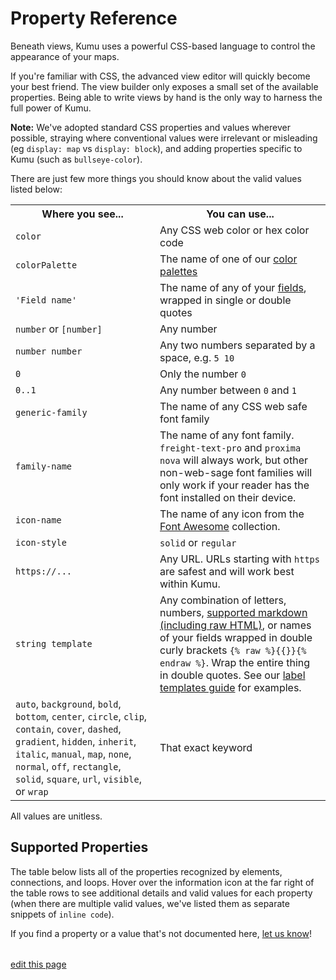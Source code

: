 # Property Reference

Beneath views, Kumu uses a powerful CSS-based language to control the appearance of your maps.

If you're familiar with CSS, the advanced view editor will quickly
become your best friend.  The view builder only exposes a small set
of the available properties.  Being able to write views by hand is
the only way to harness the full power of Kumu.

**Note:** We've adopted standard CSS properties and values wherever possible, straying where
conventional values were irrelevant or misleading (eg `display: map` vs `display: block`),
and adding properties specific to Kumu (such as `bullseye-color`).

There are just few more things you should know about the valid values listed below:

<table class="table border-bottom">
  <tbody>
    <tr>
      <th>Where you see...</th>
      <th>You can use...</th>
    </tr>
    <tr>
      <td><code>color</code></td>
      <td>Any CSS web color or hex color code</td>
    </tr>
    <tr>
      <td><code>colorPalette</code></td>
      <td>The name of one of our <a href="/guides/color-reference.html">color palettes</a></td>
    </tr>
    <tr>
      <td><code>'Field name'</code></td>
      <td>The name of any of your <a href="/guides/fields.html">fields</a>, wrapped in single or double quotes</td>
    </tr>
    <tr>
      <td><code>number</code> or <code>[number]</code></td>
      <td>Any number</td>
    </tr>
    <tr>
      <td><code>number number</code></td>
      <td>Any two numbers separated by a space, e.g. <code>5 10</code></td>
    </tr>
    <tr>
      <td><code>0</code></td>
      <td>Only the number <code>0</code></td>
    </tr>
    <tr>
      <td><code>0..1</code></td>
      <td>Any number between <code>0</code> and <code>1</code></td>
    </tr>
    <tr>
      <td><code>generic-family</code></td>
      <td>The name of any CSS web safe font family</td>
    </tr>
    <tr>
      <td><code>family-name</code></td>
      <td>The name of any font family. <code>freight-text-pro</code> and <code>proxima nova</code> will always work, but other non-web-sage font families will only work if your reader has the font installed on their device.</td>
    </tr>
    <tr>
      <td><code>icon-name</code></td>
      <td>The name of any icon from the <a href="https://fontawesome.com/icons">Font Awesome</a> collection.</td>
    </tr>
    <tr>
      <td><code>icon-style</code></td>
      <td><code>solid</code> or <code>regular</code></td>
    </tr>
    <tr>
      <td><code>https://...</code></td>
      <td>Any URL. URLs starting with <code>https</code> are safest and will work best within Kumu.</td>
    </tr>
    <tr>
      <td><code>string template</code></td>
      <td>Any combination of letters, numbers, <a href="/guides/markdown.html">supported markdown (including raw HTML)</a>, or names of your fields wrapped in double curly brackets <code>{% raw %}{{}}{% endraw %}</code>. Wrap the entire thing in double quotes. See our <a href="/guides/label-templates.html">label templates guide</a> for examples.</td>
    </tr>
    <tr>
      <td><code>auto</code>, <code>background</code>, <code>bold</code>, <code>bottom</code>, <code>center</code>, <code>circle</code>, <code>clip</code>, <code>contain</code>, <code>cover</code>, <code>dashed</code>, <code>gradient</code>, <code>hidden</code>, <code>inherit</code>, <code>italic</code>, <code>manual</code>, <code>map</code>, <code>none</code>, <code>normal</code>, <code>off</code>, <code>rectangle</code>, <code>solid</code>, <code>square</code>, <code>url</code>, <code>visible</code>, or <code>wrap</code></td>
      <td>That exact keyword</td>
    </tr>
  </tbody>
</table>

All values are unitless.

## Supported Properties

The table below lists all of the properties recognized by elements, connections, and loops. Hover over the information icon <i class="fa fa-info-circle" data-placement="left" data-html="true" title="I ❤︎ information!"></i> at the far right of the table rows to see additional details and valid values for each property (when there are multiple valid values, we've listed them as separate snippets of `inline code`).

If you find a property or a value that's not documented here, [let us know](mailto:support@kumu.io)!

<table id="property-reference-table" class="property-reference table borderless"></table>

<script
  type="text/javascript"
  src="https://unpkg.com/@alexvipond/kumu-docs-extracted@0.1.1/lib/index.umd.js"
></script>
<script type="text/javascript">
const propertyReference = [
  {
    "Property": "arrow-color",
    "Elements": "",
    "Connections": true,
    "Loops": "",
    "INFO Description": "Override the arrow color for a connection.",
    "INFO Valid values": "color"
  },
  {
    "Property": "arrow-height",
    "Elements": "",
    "Connections": true,
    "Loops": "",
    "INFO Description": "Used in combination with <code>arrow-min-height</code> to set arrow height.",
    "INFO Valid values": "number"
  },
  {
    "Property": "arrow-min-height",
    "Elements": "",
    "Connections": true,
    "Loops": "",
    "INFO Description": "Used in combination with <code>arrow-height</code> to set arrow height.",
    "INFO Valid values": '0'
  },
  {
    "Property": "arrow-min-width",
    "Elements": "",
    "Connections": true,
    "Loops": "",
    "INFO Description": "Used in combination with <code>arrow-width</code> to set arrow width.",
    "INFO Valid values": '0'
  },
  {
    "Property": "arrow-visibility",
    "Elements": "",
    "Connections": true,
    "Loops": "",
    "INFO Description": "Controls arrow visibility for directed connections.",
    "INFO Valid values": "visible|hidden"
  },
  {
    "Property": "arrow-width",
    "Elements": "",
    "Connections": true,
    "Loops": "",
    "INFO Description": "Used in combination with <code>arrow-min-width</code> to set arrow width.",
    "INFO Valid values": "number"
  },
  {
    "Property": "border-color",
    "Elements": true,
    "Connections": true,
    "Loops": "",
    "INFO Description": "Controls border color.",
    "INFO Valid values": "color"
  },
  {
    "Property": "border-opacity",
    "Elements": true,
    "Connections": true,
    "Loops": "",
    "INFO Description": "Controls border opacity.",
    "INFO Valid values": "0..1"
  },
  {
    "Property": "border-width",
    "Elements": true,
    "Connections": true,
    "Loops": "",
    "INFO Description": "Controls border width.",
    "INFO Valid values": "number"
  },
  {
    "Property": "bullseye-color",
    "Elements": true,
    "Connections": "",
    "Loops": "",
    "INFO Description": "Controls bullseye color.",
    "INFO Valid values": "color"
  },
  {
    "Property": "bullseye-opacity",
    "Elements": true,
    "Connections": "",
    "Loops": "",
    "INFO Description": "Controls bullseye opacity.",
    "INFO Valid values": "0..1"
  },
  {
    "Property": "bullseye-size",
    "Elements": true,
    "Connections": "",
    "Loops": "",
    "INFO Description": "Controls bullseye size.",
    "INFO Valid values": "0..1"
  },
  {
    "Property": "bullseye-visibility",
    "Elements": true,
    "Connections": "",
    "Loops": "",
    "INFO Description": "Controls bullseye visibility.",
    "INFO Valid values": "visible|hidden"
  },
  {
    "Property": "color",
    "Elements": true,
    "Connections": true,
    "Loops": "",
    "INFO Description": "Controls shapes' color.",
    "INFO Valid values": "color|gradient(color, color)"
  },
  {
    "Property": "curvature",
    "Elements": "",
    "Connections": true,
    "Loops": "",
    "INFO Description": "Controls line curvature.",
    "INFO Valid values": "0..1"
  },
  {
    "Property": "dash",
    "Elements": "",
    "Connections": true,
    "Loops": "",
    "INFO Description": "Controls the length of connection dashes (first number) and the distance between them (second number).",
    "INFO Valid values": "number number"
  },
  {
    "Property": "delay-color",
    "Elements": "",
    "Connections": true,
    "Loops": "",
    "INFO Description": "Controls color of delay markings.",
    "INFO Valid values": "color|inherit"
  },
  {
    "Property": "delay-height",
    "Elements": "",
    "Connections": true,
    "Loops": "",
    "INFO Description": "Controls height of delay markings.",
    "INFO Valid values": "number"
  },
  {
    "Property": "delay-position",
    "Elements": "",
    "Connections": true,
    "Loops": "",
    "INFO Description": "Controls delay markings' position along the connection.",
    "INFO Valid values": "0..1"
  },
  {
    "Property": "delay-stroke-width",
    "Elements": "",
    "Connections": true,
    "Loops": "",
    "INFO Description": "Controls width of delay markings.",
    "INFO Valid values": "number"
  },
  {
    "Property": "delay-visibility",
    "Elements": "",
    "Connections": true,
    "Loops": "",
    "INFO Description": "Controls visibility of delay markings.",
    "INFO Valid values": "visible|hidden"
  },
  {
    "Property": "delay-width",
    "Elements": "",
    "Connections": true,
    "Loops": "",
    "INFO Description": "Controls space between delay markings.",
    "INFO Valid values": "number"
  },
  {
    "Property": "display",
    "Elements": true,
    "Connections": true,
    "Loops": true,
    "INFO Description": "Controls inclusion in the map. Hidden objects will be fully removed from the map.",
    "INFO Valid values": "map|none"
  },
  {
    "Property": "flag",
    "Elements": true,
    "Connections": "",
    "Loops": "",
    "INFO Description": "Defines field and color scale for flags.",
    "INFO Valid values": "''Field name' with colorPalette"
  },
  {
    "Property": "flag-offset",
    "Elements": true,
    "Connections": "",
    "Loops": "",
    "INFO Description": "Controls space between flags and their elements.",
    "INFO Valid values": "number"
  },
  {
    "Property": "flag-size",
    "Elements": true,
    "Connections": "",
    "Loops": "",
    "INFO Description": "Controls thickness of flags.",
    "INFO Valid values": "number"
  },
  {
    "Property": "font-color",
    "Elements": true,
    "Connections": true,
    "Loops": true,
    "INFO Description": "Controls label font color.",
    "INFO Valid values": "color"
  },
  {
    "Property": "font-family",
    "Elements": true,
    "Connections": true,
    "Loops": true,
    "INFO Description": "Controls label font family.",
    "INFO Valid values": "family-name|generic-family"
  },
  {
    "Property": "font-size",
    "Elements": true,
    "Connections": true,
    "Loops": true,
    "INFO Description": "Controls label font size.",
    "INFO Valid values": "number"
  },
  {
    "Property": "font-style",
    "Elements": true,
    "Connections": true,
    "Loops": true,
    "INFO Description": "Controls label style.",
    "INFO Valid values": "normal|italic"
  },
  {
    "Property": "font-weight",
    "Elements": true,
    "Connections": true,
    "Loops": true,
    "INFO Description": "Controls label font weight.",
    "INFO Valid values": "normal|bold"
  },
  {
    "Property": "height",
    "Elements": true,
    "Connections": "",
    "Loops": "",
    "INFO Description": "Controls height of elements that are squares and/or rectangles.",
    "INFO Valid values": "auto|number"
  },
  {
    "Property": "icon",
    "Elements": true,
    "Connections": "",
    "Loops": "",
    "INFO Description": "Adds an icon as the item's image.",
    "INFO Valid values": "icon-name|icon-name icon-style|off"
  },
  {
    "Property": "icon-color",
    "Elements": true,
    "Connections": "",
    "Loops": "",
    "INFO Description": "Controls the icon color.",
    "INFO Valid values": "color"
  },
  {
    "Property": "image-size",
    "Elements": true,
    "Connections": "",
    "Loops": "",
    "INFO Description": "Controls image size.",
    "INFO Valid values": "cover|contain"
  },
  {
    "Property": "image-url",
    "Elements": true,
    "Connections": "",
    "Loops": "",
    "INFO Description": "Provides source url of image.",
    "INFO Valid values": "url(http://...)"
  },
  {
    "Property": "image-visibility",
    "Elements": true,
    "Connections": "",
    "Loops": "",
    "INFO Description": "Controls image visibility",
    "INFO Valid values": "visible|hidden"
  },
  {
    "Property": "label",
    "Elements": true,
    "Connections": true,
    "Loops": true,
    "INFO Description": "Replaces the default label with a label template.",
    "INFO Valid values": "none|string template"
  },
  {
    "Property": "label-placement",
    "Elements": true,
    "Connections": true,
    "Loops": true,
    "INFO Description": "Controls alignment of element labels.",
    "INFO Valid values": "bottom|center"
  },
  {
    "Property": "label-visibility",
    "Elements": true,
    "Connections": true,
    "Loops": true,
    "INFO Description": "Controls label visibility for all types.",
    "INFO Valid values": "visible|hidden"
  },
  {
    "Property": "layer",
    "Elements": true,
    "Connections": true,
    "Loops": true,
    "INFO Description": "Controls whether an item is in the foreground or background.",
    "INFO Valid values": "auto|background"
  },
  {
    "Property": "length",
    "Elements": "",
    "Connections": true,
    "Loops": "",
    "INFO Description": "Controls connection resting length.",
    "INFO Valid values": "number"
  },
  {
    "Property": "margin",
    "Elements": true,
    "Connections": "",
    "Loops": "",
    "INFO Description": "Controls amount of space between the border of an element and its connections.",
    "INFO Valid values": "number|none"
  },
  {
    "Property": "opacity",
    "Elements": true,
    "Connections": "",
    "Loops": true,
    "INFO Description": "Controls loop label opacity and element opacity.",
    "INFO Valid values": "0..1"
  },
  {
    "Property": "outline-color",
    "Elements": true,
    "Connections": "",
    "Loops": "",
    "INFO Description": "Controls the color of selected elements' outlines.",
    "INFO Valid values": "color"
  },
  {
    "Property": "outline-offset",
    "Elements": true,
    "Connections": "",
    "Loops": "",
    "INFO Description": "Controls the distance between selected elements and their outlines.",
    "INFO Valid values": "number"
  },
  {
    "Property": "outline-opacity",
    "Elements": true,
    "Connections": "",
    "Loops": "",
    "INFO Description": "Controls the opacity of selected elements' outlines.",
    "INFO Valid values": "0..1"
  },
  {
    "Property": "outline-width",
    "Elements": true,
    "Connections": "",
    "Loops": "",
    "INFO Description": "Controls the width of selected elements' outlines.",
    "INFO Valid values": "number"
  },
  {
    "Property": "padding",
    "Elements": true,
    "Connections": "",
    "Loops": "",
    "INFO Description": "Controls amount of space between the border of an element and its contents (image or bullseye).",
    "INFO Valid values": "number"
  },
  {
    "Property": "path-opacity",
    "Elements": "",
    "Connections": true,
    "Loops": "",
    "INFO Description": "Controls connection opacity.",
    "INFO Valid values": "0..1"
  },
  {
    "Property": "pattern",
    "Elements": "",
    "Connections": true,
    "Loops": "",
    "INFO Description": "Controls connection pattern. Equivalent of style.",
    "INFO Valid values": "solid|dashed"
  },
  {
    "Property": "pointer-events",
    "Elements": true,
    "Connections": true,
    "Loops": true,
    "INFO Description": "Controls whether or not an item can be clicked.",
    "INFO Valid values": "auto|none"
  },
  {
    "Property": "popover",
    "Elements": true,
    "Connections": true,
    "Loops": true,
    "INFO Description": "Sets the popover content",
    "INFO Valid values": "none|string template"
  },
  {
    "Property": "prepost-inset",
    "Elements": "",
    "Connections": true,
    "Loops": "",
    "INFO Description": "Controls the inset of pre-labels and post-labels.",
    "INFO Valid values": "number"
  },
  {
    "Property": "prepost-offset",
    "Elements": "",
    "Connections": true,
    "Loops": "",
    "INFO Description": "Controls the offset of pre-labels and post-labels.",
    "INFO Valid values": "number"
  },
  {
    "Property": "profile",
    "Elements": true,
    "Connections": true,
    "Loops": true,
    "INFO Description": "Controls whether or not the profile can be opened",
    "INFO Valid values": "on|off"
  },
  {
    "Property": "scale",
    "Elements": true,
    "Connections": true,
    "Loops": "",
    "INFO Description": "Controls element and connection scale (multiple of base size).",
    "INFO Valid values": "number"
  },
  {
    "Property": "shadow-color",
    "Elements": true,
    "Connections": "",
    "Loops": "",
    "INFO Description": "Controls shadow color.",
    "INFO Valid values": "color"
  },
  {
    "Property": "shadow-opacity",
    "Elements": true,
    "Connections": "",
    "Loops": "",
    "INFO Description": "Controls shadow opacity.",
    "INFO Valid values": "0..1"
  },
  {
    "Property": "shadow-size",
    "Elements": true,
    "Connections": "",
    "Loops": "",
    "INFO Description": "Controls shadow size.",
    "INFO Valid values": "1..5"
  },
  {
    "Property": "shadow-visibility",
    "Elements": true,
    "Connections": "",
    "Loops": "",
    "INFO Description": "Controls shadow visibility",
    "INFO Valid values": "visible|hidden"
  },
  {
    "Property": "shape",
    "Elements": true,
    "Connections": "",
    "Loops": "",
    "INFO Description": "Controls shape.",
    "INFO Valid values": "circle|square|rectangle"
  },
  {
    "Property": "size",
    "Elements": true,
    "Connections": true,
    "Loops": "",
    "INFO Description": "Controls base size.",
    "INFO Valid values": "number"
  },
  {
    "Property": "strength",
    "Elements": "",
    "Connections": true,
    "Loops": "",
    "INFO Description": "Controls connection strength.",
    "INFO Valid values": "0..1"
  },
  {
    "Property": "style",
    "Elements": "",
    "Connections": true,
    "Loops": "",
    "INFO Description": "Controls connection style. Equivalent of pattern.",
    "INFO Valid values": "solid|dashed"
  },
  {
    "Property": "text-align",
    "Elements": true,
    "Connections": "",
    "Loops": "",
    "INFO Description": "Controls alignment of element labels.",
    "INFO Valid values": "bottom|center"
  },
  {
    "Property": "text-overflow",
    "Elements": true,
    "Connections": true,
    "Loops": true,
    "INFO Description": "Controls text wrapping and truncating.",
    "INFO Valid values": "off|auto|auto [number]|manual|wrap|wrap [number]|clip|clip [number]|none"
  },
  {
    "Property": "visibility",
    "Elements": true,
    "Connections": true,
    "Loops": true,
    "INFO Description": "Controls visibility. Hidden objects will still affect layout and metrics.",
    "INFO Valid values": "visible|hidden"
  },
  {
    "Property": "width",
    "Elements": true,
    "Connections": "",
    "Loops": "",
    "INFO Description": "Controls width of elements that are squares and/or rectangles.",
    "INFO Valid values": "auto|number"
  }
]

KumuDocsExtracted.appendTable(
  { id: 'property-reference-table', reference: propertyReference },
  {
    transforms: {
      DEFAULT: (value, { checkmark }) => value === true ? checkmark : `${value}`,
    },
    effects: {
      th: {
        DEFAULT: th => th.classList.add('text-center'),
        Property: th => th.classList.add('text-left'),
      }
    }
  }
)

KumuDocsExtracted.appendSearchBox({ id: 'property-reference-table', hasInfo: true })
</script>

<span class="edit-link"><a href="https://github.com/kumu/docs/blob/master/guides/property-reference.md" target="_blank"><i class="fa fa-github"></i> edit this page</a></span>
